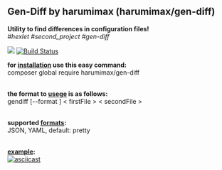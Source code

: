<h2>Gen-Diff by harumimax (harumimax/gen-diff) </h2> 
<b>Utility to find differences in configuration files!</b> <br>
<i>#hexlet #second_project #gen-diff</i> <br>


<a href="https://codeclimate.com/github/Harumimax/php-project-lvl2/maintainability"><img src="https://api.codeclimate.com/v1/badges/0ae909275fb8fca4b119/maintainability" /></a> [![Build Status](https://travis-ci.org/Harumimax/php-project-lvl2.svg?branch=master)](https://travis-ci.org/Harumimax/php-project-lvl2)

<b>for <u>installation</u> use this easy command:</b> <br>
composer global require harumimax/gen-diff<br><br>

<b>the format to <u>usege</u> is as follows:</b> <br>
gendiff [--format <fmt>] < firstFile > < secondFile ><br><br>

<b>supported <u>formats</u>:</b> <br>
JSON, YAML, default: pretty <br><br>

<b><u>example</u>:</b> <br>
[![asciicast](https://asciinema.org/a/75s2wTcxCNVQNm8G4vF5zwI9R.svg)](https://asciinema.org/a/75s2wTcxCNVQNm8G4vF5zwI9R)